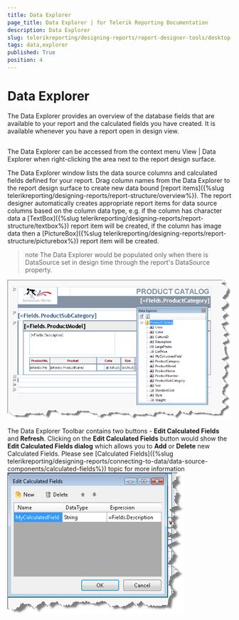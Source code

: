 ```yaml
---
title: Data Explorer
page_title: Data Explorer | for Telerik Reporting Documentation
description: Data Explorer
slug: telerikreporting/designing-reports/report-designer-tools/desktop-designers/tools/data-explorer
tags: data,explorer
published: True
position: 4
---
```


# Data Explorer



The Data Explorer provides an overview of the database fields that
        are available to your report and the calculated fields you have created.
        It is available whenever you have a report open in design view.
      

## 

The Data Explorer can be accessed from the context menu View | Data Explorer when right-clicking the area next to the report design surface.
        

The Data Explorer window lists the data source columns and calculated fields defined for your report.
          Drag column names from the Data Explorer to the report design surface to create new data bound
          [report items]({%slug telerikreporting/designing-reports/report-structure/overview%}).
          The report designer automatically creates appropriate report items for data source columns based on the column data type, e.g.
          if the column has character data a [TextBox]({%slug telerikreporting/designing-reports/report-structure/textbox%})
          report item will be created, if the column has image data then a
          [PictureBox]({%slug telerikreporting/designing-reports/report-structure/picturebox%}) report item will be created.
        

>note The Data Explorer would be populated only when there is DataSource set in design time
            through the report's DataSource property.
>
![](images/UI004.png)

The Data Explorer Toolbar contains two buttons - __Edit Calculated Fields__ and __Refresh__.
          Clicking on the __Edit Calculated Fields__ button would show the __Edit Calculated Fields dialog__
          which allows you to __Add__ or __Delete__ new Calculated Fields. Please see
          [Calculated Fields]({%slug telerikreporting/designing-reports/connecting-to-data/data-source-components/calculated-fields%}) topic for more information
        ![](images/DataExplorerCalculatedField.png)


